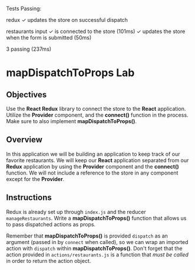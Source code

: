 Tests Passing:   

  redux
    ✓ updates the store on successful dispatch

  restaurants input
    ✓ is connected to the store (101ms)
    ✓ updates the store when the form is submitted (50ms)


  3 passing (237ms)



# mapDispatchToProps Lab

## Objectives

Use the __React Redux__ library to connect the store to the __React__
application.   Utilize the __Provider__ component, and the __connect()__
function in the process. Make sure to also implement __mapDispatchToProps()__.

## Overview

In this application we will be building an application to keep track of our
favorite restaurants. We will keep our __React__ application separated from our
__Redux__ application by using the __Provider__ component and the __connect()__
function. We will not include a reference to the store in any component except
for the __Provider__.

## Instructions

Redux is already set up through `index.js` and the reducer `manageRestaurants`.
Write a __mapDispatchToProps()__ function that allows us to pass dispatched
actions as props.

Remember that __mapDispatchToProps()__ is provided `dispatch` as an argument
(passed in by `connect` when called), so we can wrap an imported action with
`dispatch` within __mapDispatchToProps()__. Don't forget that the action
provided in `actions/restaurants.js` is a function that _must be called_ in
order to return the action object.

